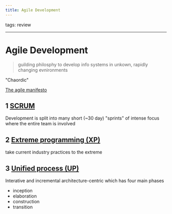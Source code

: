 ```yaml
---
title: Agile Development
---
```

tags: review

---
# Agile Development
> guilding philosphy to develop info systems in unkown, rapidly changing evnironments

"Chaordic"

[The agile manifesto](https://www.agilealliance.org/agile101/the-agile-manifesto)

## 1 [SCRUM](out/notes/scrum.md)
Development is split into many short (~30 day) "sprints" of intense focus where the entire team is involved

## 2 [Extreme programming (XP)](out/notes/extreme-programming-xp.md)
take current industry practices to the extreme

## 3 [Unified process (UP)](out/notes/unified-process-up.md)
Interative and incremental  architecture-centric which has four main phases
- inception
- elaboration
- construction
- transition